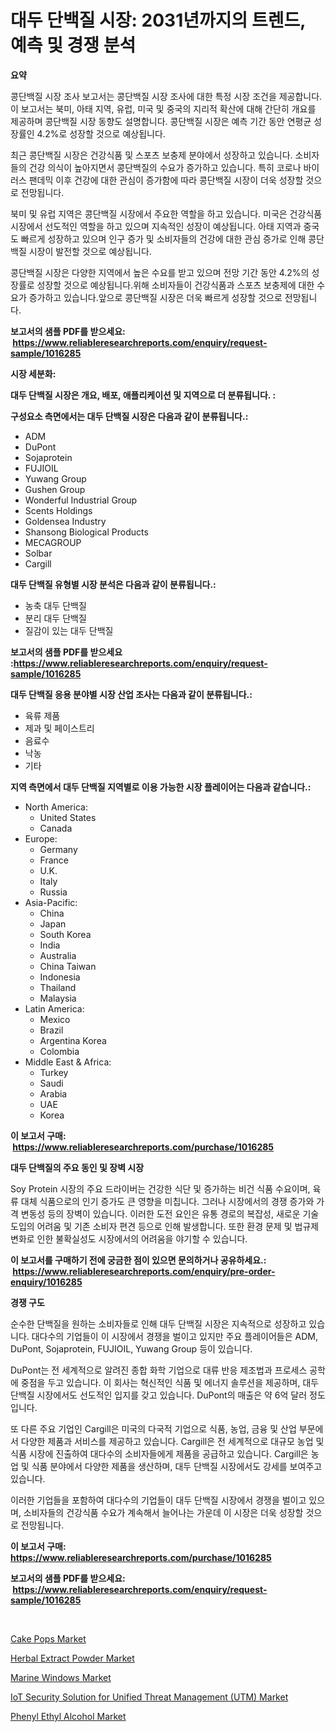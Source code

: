 <p><h1>대두 단백질 시장: 2031년까지의 트렌드, 예측 및 경쟁 분석</h1></p><p><strong>요약</strong></p>
<p><p>콩단백질 시장 조사 보고서는 콩단백질 시장 조사에 대한 특정 시장 조건을 제공합니다. 이 보고서는 북미, 아태 지역, 유럽, 미국 및 중국의 지리적 확산에 대해 간단히 개요를 제공하며 콩단백질 시장 동향도 설명합니다. 콩단백질 시장은 예측 기간 동안 연평균 성장률인 4.2%로 성장할 것으로 예상됩니다.</p><p>최근 콩단백질 시장은 건강식품 및 스포츠 보충제 분야에서 성장하고 있습니다. 소비자들의 건강 의식이 높아지면서 콩단백질의 수요가 증가하고 있습니다. 특히 코로나 바이러스 팬데믹 이후 건강에 대한 관심이 증가함에 따라 콩단백질 시장이 더욱 성장할 것으로 전망됩니다.</p><p>북미 및 유럽 지역은 콩단백질 시장에서 주요한 역할을 하고 있습니다. 미국은 건강식품 시장에서 선도적인 역할을 하고 있으며 지속적인 성장이 예상됩니다. 아태 지역과 중국도 빠르게 성장하고 있으며 인구 증가 및 소비자들의 건강에 대한 관심 증가로 인해 콩단백질 시장이 발전할 것으로 예상됩니다.</p><p>콩단백질 시장은 다양한 지역에서 높은 수요를 받고 있으며 전망 기간 동안 4.2%의 성장률로 성장할 것으로 예상됩니다.위해 소비자들이 건강식품과 스포츠 보충제에 대한 수요가 증가하고 있습니다.앞으로 콩단백질 시장은 더욱 빠르게 성장할 것으로 전망됩니다.</p></p>
<p><strong>보고서의 샘플 PDF를 받으세요: &nbsp;<a href="https://www.reliableresearchreports.com/enquiry/request-sample/1016285">https://www.reliableresearchreports.com/enquiry/request-sample/1016285</a></strong></p>
<p><strong>시장 세분화:</strong></p>
<p><strong> 대두 단백질 시장은 개요, 배포, 애플리케이션 및 지역으로 더 분류됩니다. :</strong></p>
<p><strong>구성요소 측면에서는 대두 단백질 시장은 다음과 같이 분류됩니다.:</strong></p>
<p><ul><li>ADM</li><li>DuPont</li><li>Sojaprotein</li><li>FUJIOIL</li><li>Yuwang Group</li><li>Gushen Group</li><li>Wonderful Industrial Group</li><li>Scents Holdings</li><li>Goldensea Industry</li><li>Shansong Biological Products</li><li>MECAGROUP</li><li>Solbar</li><li>Cargill</li></ul></p>
<p><strong> 대두 단백질 유형별 시장 분석은 다음과 같이 분류됩니다.:</strong></p>
<p><ul><li>농축 대두 단백질</li><li>분리 대두 단백질</li><li>질감이 있는 대두 단백질</li></ul></p>
<p><strong>보고서의 샘플 PDF를 받으세요 :<a href="https://www.reliableresearchreports.com/enquiry/request-sample/1016285">https://www.reliableresearchreports.com/enquiry/request-sample/1016285</a></strong></p>
<p><strong> 대두 단백질 응용 분야별 시장 산업 조사는 다음과 같이 분류됩니다.:</strong></p>
<p><ul><li>육류 제품</li><li>제과 및 페이스트리</li><li>음료수</li><li>낙농</li><li>기타</li></ul></p>
<p><strong>지역 측면에서 대두 단백질 지역별로 이용 가능한 시장 플레이어는 다음과 같습니다.:</strong></p>
<p><ul>
    <li>
        North America:
        <ul>
            <li>United States</li>
            <li>Canada</li>
        </ul>
    </li>
    <li>
        Europe:
        <ul>
            <li>Germany</li>
            <li>France</li>
            <li>U.K.</li>
            <li>Italy</li>
            <li>Russia</li>
        </ul>
    </li>
    <li>
        Asia-Pacific:
        <ul>
            <li>China</li>
            <li>Japan</li>
            <li>South Korea</li>
            <li>India</li>
            <li>Australia</li>
            <li>China Taiwan</li>
            <li>Indonesia</li>
            <li>Thailand</li>
            <li>Malaysia</li>
        </ul>
    </li>
    <li>
        Latin America:
        <ul>
            <li>Mexico</li>
            <li>Brazil</li>
            <li>Argentina Korea</li>
            <li>Colombia</li>
        </ul>
    </li>
    <li>
        Middle East & Africa:
        <ul>
            <li>Turkey</li>
            <li>Saudi</li>
            <li>Arabia</li>
            <li>UAE</li>
            <li>Korea</li>
        </ul>
    </li>
    </ul></p>
<p><strong>이 보고서 구매: &nbsp;<a href="https://www.reliableresearchreports.com/purchase/1016285">https://www.reliableresearchreports.com/purchase/1016285</a></strong></p>
<p><strong>대두 단백질의 주요 동인 및 장벽 시장</strong></p>
<p><p>Soy Protein 시장의 주요 드라이버는 건강한 식단 및 증가하는 비건 식품 수요이며, 육류 대체 식품으로의 인기 증가도 큰 영향을 미칩니다. 그러나 시장에서의 경쟁 증가와 가격 변동성 등의 장벽이 있습니다. 이러한 도전 요인은 유통 경로의 복잡성, 새로운 기술 도입의 어려움 및 기존 소비자 편견 등으로 인해 발생합니다. 또한 환경 문제 및 법규제 변화로 인한 불확실성도 시장에서의 어려움을 야기할 수 있습니다.</p></p>
<p><strong>이 보고서를 구매하기 전에 궁금한 점이 있으면 문의하거나 공유하세요.: &nbsp;<a href="https://www.reliableresearchreports.com/enquiry/pre-order-enquiry/1016285">https://www.reliableresearchreports.com/enquiry/pre-order-enquiry/1016285</a></strong></p>
<p><strong>경쟁 구도</strong></p>
<p><p>순수한 단백질을 원하는 소비자들로 인해 대두 단백질 시장은 지속적으로 성장하고 있습니다. 대다수의 기업들이 이 시장에서 경쟁을 벌이고 있지만 주요 플레이어들은 ADM, DuPont, Sojaprotein, FUJIOIL, Yuwang Group 등이 있습니다.</p><p>DuPont는 전 세계적으로 알려진 종합 화학 기업으로 대류 반응 제조법과 프로세스 공학에 중점을 두고 있습니다. 이 회사는 혁신적인 식품 및 에너지 솔루션을 제공하며, 대두 단백질 시장에서도 선도적인 입지를 갖고 있습니다. DuPont의 매출은 약 6억 달러 정도입니다.</p><p>또 다른 주요 기업인 Cargill은 미국의 다국적 기업으로 식품, 농업, 금융 및 산업 부문에서 다양한 제품과 서비스를 제공하고 있습니다. Cargill은 전 세계적으로 대규모 농업 및 식품 시장에 진출하여 대다수의 소비자들에게 제품을 공급하고 있습니다. Cargill은 농업 및 식품 분야에서 다양한 제품을 생산하며, 대두 단백질 시장에서도 강세를 보여주고 있습니다.</p><p>이러한 기업들을 포함하여 대다수의 기업들이 대두 단백질 시장에서 경쟁을 벌이고 있으며, 소비자들의 건강식품 수요가 계속해서 늘어나는 가운데 이 시장은 더욱 성장할 것으로 전망됩니다.</p></p>
<p><strong>이 보고서 구매: &nbsp; <a href="https://www.reliableresearchreports.com/purchase/1016285">https://www.reliableresearchreports.com/purchase/1016285</a></strong></p>
<p><strong>보고서의 샘플 PDF를 받으세요: &nbsp;<a href="https://www.reliableresearchreports.com/enquiry/request-sample/1016285">https://www.reliableresearchreports.com/enquiry/request-sample/1016285</a></strong><strong></strong></p>
<p>&nbsp;</p>
<p><p><a href="https://view.publitas.com/reportprime-1/cake-pops-market-growth-market-trends-covid-19-impact-and-forecasts-for-period-from-2024-2031/">Cake Pops Market</a></p><p><a href="https://github.com/castoriffic/Market-Research-Report-List-3/blob/main/herbal-extract-powder-market.md">Herbal Extract Powder Market</a></p><p><a href="https://sulfuric-clavicle-d39.notion.site/Marine-Windows-Market-Size-Growth-and-Forecast-from-2024-2031-c576e1223d764ac6a3e0d7a231b6e2a5">Marine Windows Market</a></p><p><a href="https://issuu.com/reportprime-2/docs/iot-security-solution-for-unified-threat-managemen">IoT Security Solution for Unified Threat Management (UTM) Market</a></p><p><a href="https://github.com/yoshih12/Market-Research-Report-List-2/blob/main/phenyl-ethyl-alcohol-market.md">Phenyl Ethyl Alcohol Market</a></p></p>